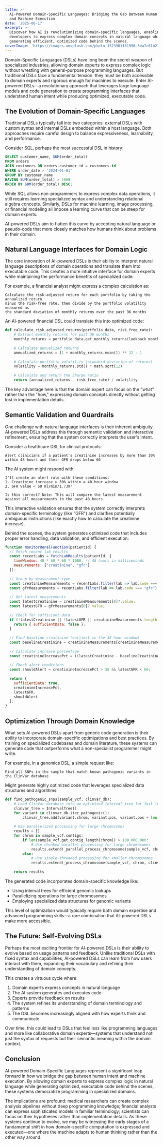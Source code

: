 ```yaml
---
title: >-
  AI-Powered Domain-Specific Languages: Bridging the Gap Between Human Intent
  and Machine Execution
date: '2025-06-17'
excerpt: >-
  Discover how AI is revolutionizing domain-specific languages, enabling
  developers to express complex domain concepts in natural language while
  generating efficient, optimized code behind the scenes.
coverImage: 'https://images.unsplash.com/photo-1523961131990-5ea7c61b2107'
---
```

Domain-Specific Languages (DSLs) have long been the secret weapon of specialized industries, allowing domain experts to express complex logic without wrestling with general-purpose programming languages. But traditional DSLs face a fundamental tension: they must be both accessible to domain experts and rigorous enough for machines to execute. Enter AI-powered DSLs—a revolutionary approach that leverages large language models and code generation to create programming interfaces that understand human intent while producing optimized, executable code.

## The Evolution of Domain-Specific Languages

Traditional DSLs typically fall into two categories: external DSLs with custom syntax and internal DSLs embedded within a host language. Both approaches require careful design to balance expressiveness, learnability, and performance.

Consider SQL, perhaps the most successful DSL in history:

```sql
SELECT customer_name, SUM(order_total) 
FROM orders 
JOIN customers ON orders.customer_id = customers.id
WHERE order_date > '2024-01-01'
GROUP BY customer_name
HAVING SUM(order_total) > 1000
ORDER BY SUM(order_total) DESC;
```

While SQL allows non-programmers to express complex data operations, it still requires learning specialized syntax and understanding relational algebra concepts. Similarly, DSLs for machine learning, image processing, or financial modeling all impose a learning curve that can be steep for domain experts.

AI-powered DSLs aim to flatten this curve by accepting natural language or pseudo-code that more closely matches how humans think about problems in their domain.

## Natural Language Interfaces for Domain Logic

The core innovation of AI-powered DSLs is their ability to interpret natural language descriptions of domain operations and translate them into executable code. This creates a more intuitive interface for domain experts while maintaining the performance benefits of specialized code.

For example, a financial analyst might express a complex calculation as:

```text
Calculate the risk-adjusted return for each portfolio by taking the annualized return 
minus the risk-free rate, then divide by the portfolio volatility measured as 
the standard deviation of monthly returns over the past 36 months
```

An AI-powered financial DSL could translate this into optimized code:

```python
def calculate_risk_adjusted_returns(portfolio_data, risk_free_rate):
    # Extract monthly returns for past 36 months
    monthly_returns = portfolio_data.get_monthly_returns(lookback_months=36)
    
    # Calculate annualized returns
    annualized_returns = (1 + monthly_returns.mean()) ** 12 - 1
    
    # Calculate portfolio volatility (standard deviation of returns)
    volatility = monthly_returns.std() * math.sqrt(12)
    
    # Calculate and return the Sharpe ratio
    return (annualized_returns - risk_free_rate) / volatility
```

The key advantage here is that the domain expert can focus on the "what" rather than the "how," expressing domain concepts directly without getting lost in implementation details.

## Semantic Validation and Guardrails

One challenge with natural language interfaces is their inherent ambiguity. AI-powered DSLs address this through semantic validation and interactive refinement, ensuring that the system correctly interprets the user's intent.

Consider a healthcare DSL for clinical protocols:

```text
Alert clinicians if a patient's creatinine increases by more than 30% 
within 48 hours and their GFR drops below 60
```

The AI system might respond with:

```text
I'll create an alert rule with these conditions:
1. Creatinine increase > 30% within a 48-hour window
2. GFR value < 60 ml/min/1.73m²

Is this correct? Note: This will compare the latest measurement 
against all measurements in the past 48 hours.
```

This interactive validation ensures that the system correctly interprets domain-specific terminology (like "GFR") and clarifies potentially ambiguous instructions (like exactly how to calculate the creatinine increase).

Behind the scenes, the system generates optimized code that includes proper error handling, data validation, and efficient execution:

```javascript
function monitorRenalFunction(patientId) {
  // Fetch recent lab results
  const recentLabs = fetchLabResults(patientId, {
    timeWindow: 48 * 60 * 60 * 1000, // 48 hours in milliseconds
    measurements: ["creatinine", "gfr"]
  });
  
  // Group by measurement type
  const creatinineMeasurements = recentLabs.filter(lab => lab.code === "creatinine");
  const gfrMeasurements = recentLabs.filter(lab => lab.code === "gfr");
  
  // Get latest measurements
  const latestCreatinine = creatinineMeasurements[0]?.value;
  const latestGFR = gfrMeasurements[0]?.value;
  
  // Check for sufficient data
  if (!latestCreatinine || !latestGFR || creatinineMeasurements.length < 2) {
    return { sufficientData: false };
  }
  
  // Find baseline creatinine (earliest in the 48-hour window)
  const baselineCreatinine = creatinineMeasurements[creatinineMeasurements.length - 1].value;
  
  // Calculate increase percentage
  const creatinineIncreasePct = ((latestCreatinine - baselineCreatinine) / baselineCreatinine) * 100;
  
  // Check alert conditions
  const shouldAlert = creatinineIncreasePct > 30 && latestGFR < 60;
  
  return {
    sufficientData: true,
    creatinineIncreasePct,
    latestGFR,
    shouldAlert
  };
}
```

## Optimization Through Domain Knowledge

What sets AI-powered DSLs apart from generic code generation is their ability to incorporate domain-specific optimizations and best practices. By training on specialized codebases and domain literature, these systems can generate code that outperforms what a non-specialist programmer might write.

For example, in a genomics DSL, a simple request like:

```text
Find all SNPs in the sample that match known pathogenic variants in the ClinVar database
```

Might generate highly optimized code that leverages specialized data structures and algorithms:

```python
def find_pathogenic_snps(sample_vcf, clinvar_db):
    # Load ClinVar database into an optimized interval tree for fast lookups
    clinvar_tree = IntervalTree()
    for variant in clinvar_db.iter_pathogenic():
        clinvar_tree.add(variant.chrom, variant.pos, variant.pos + len(variant.ref), variant)
    
    # Use parallelized processing for large chromosomes
    results = []
    for chrom in sample_vcf.contigs:
        if len(sample_vcf.get_contig_length(chrom)) > 100_000_000:
            # Use chunked parallel processing for large chromosomes
            results.extend(_parallel_process_chromosome(sample_vcf, chrom, clinvar_tree))
        else:
            # Use single-threaded processing for smaller chromosomes
            results.extend(_process_chromosome(sample_vcf, chrom, clinvar_tree))
    
    return results
```

The generated code incorporates domain-specific knowledge like:
- Using interval trees for efficient genomic lookups
- Parallelizing operations for large chromosomes
- Employing specialized data structures for genomic variants

This level of optimization would typically require both domain expertise and advanced programming skills—a rare combination that AI-powered DSLs make more accessible.

## The Future: Self-Evolving DSLs

Perhaps the most exciting frontier for AI-powered DSLs is their ability to evolve based on usage patterns and feedback. Unlike traditional DSLs with fixed syntax and capabilities, AI-powered DSLs can learn from how users interact with them, expanding their vocabulary and refining their understanding of domain concepts.

This creates a virtuous cycle where:

1. Domain experts express concepts in natural language
2. The AI system generates and executes code
3. Experts provide feedback on results
4. The system refines its understanding of domain terminology and patterns
5. The DSL becomes increasingly aligned with how experts think and communicate

Over time, this could lead to DSLs that feel less like programming languages and more like collaborative domain experts—systems that understand not just the syntax of requests but their semantic meaning within the domain context.

## Conclusion

AI-powered Domain-Specific Languages represent a significant leap forward in how we bridge the gap between human intent and machine execution. By allowing domain experts to express complex logic in natural language while generating optimized, executable code behind the scenes, these systems democratize programming in specialized domains.

The implications are profound: medical researchers can create complex analysis pipelines without deep programming knowledge; financial analysts can express sophisticated models in familiar terminology; scientists can focus on their hypotheses rather than implementation details. As these systems continue to evolve, we may be witnessing the early stages of a fundamental shift in how domain-specific computation is expressed and executed—one where the machine adapts to human thinking rather than the other way around.
